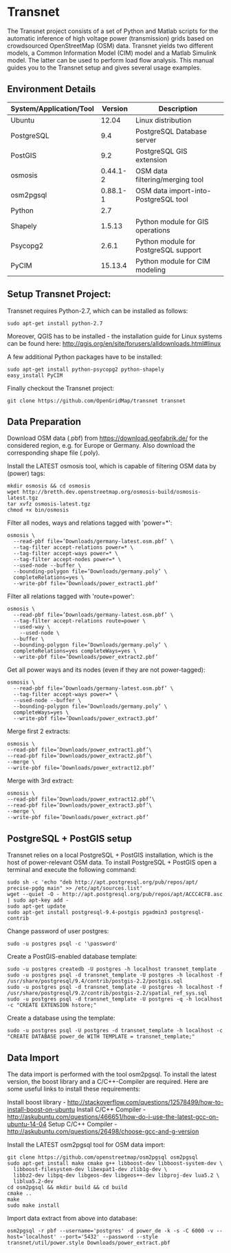 # Transnet
The Transnet project consists of a set of Python and Matlab scripts for the automatic inference of high voltage power (transmission) grids based on crowdsourced OpenStreetMap (OSM) data. Transnet yields two different models, a Common Information Model (CIM) model and a Matlab Simulink model. The latter can be used to perform load flow analysis. This manual guides you to the Transnet setup and gives several usage examples.

## Environment Details
|System/Application/Tool|Version|Description|
|---|---|---|
|Ubuntu|12.04|Linux distribution|
|PostgreSQL|9.4|PostgreSQL Database server|
|PostGIS|9.2|PostgreSQL GIS extension|
|osmosis|0.44.1-2|OSM data filtering/merging tool|
|osm2pgsql|0.88.1-1|OSM data import-into-PostgreSQL tool|
|Python|2.7||
|Shapely|1.5.13|Python module for GIS operations|
|Psycopg2|2.6.1|Python module for PostgreSQL support|
|PyCIM|15.13.4|Python module for CIM modeling|

## Setup Transnet Project:
Transnet requires Python-2.7, which can be installed as follows:
```
sudo apt-get install python-2.7
```
Moreover, QGIS has to be installed - the installation guide for Linux systems can be found here:
http://qgis.org/en/site/forusers/alldownloads.html#linux

A few additional Python packages have to be installed:
```
sudo apt-get install python-psycopg2 python-shapely
easy_install PyCIM
```
Finally checkout the Transnet project:
```
git clone https://github.com/OpenGridMap/transnet transnet
```

## Data Preparation
Download OSM data (.pbf) from https://download.geofabrik.de/ for the considered region, e.g. for Europe or Germany. Also download the corresponding shape file (.poly).

Install the LATEST osmosis tool, which is capable of filtering OSM data by (power) tags:
```
mkdir osmosis && cd osmosis
wget http://bretth.dev.openstreetmap.org/osmosis-build/osmosis-latest.tgz
tar xvfz osmosis-latest.tgz
chmod +x bin/osmosis
```
Filter all nodes, ways and relations tagged with 'power=*':
```
osmosis \
  --read-pbf file=’Downloads/germany-latest.osm.pbf’ \
  --tag-filter accept-relations power=* \
  --tag-filter accept-ways power=* \
  --tag-filter accept-nodes power=* \
  --used-node --buffer \
  --bounding-polygon file=’Downloads/germany.poly’ \
  completeRelations=yes \
  --write-pbf file=’Downloads/power_extract1.pbf’
```
Filter all relations tagged with 'route=power':
```
osmosis \
  --read-pbf file=’Downloads/germany-latest.osm.pbf’ \
  --tag-filter accept-relations route=power \
  --used-way \
	--used-node \
  --buffer \
  --bounding-polygon file=’Downloads/germany.poly’ \
  completeRelations=yes completeWays=yes \
  --write-pbf file=’Downloads/power_extract2.pbf’
```
Get all power ways and its nodes (even if they are not power-tagged):
```
osmosis \
  --read-pbf file=’Downloads/germany-latest.osm.pbf’ \
  --tag-filter accept-ways power=* \
  --used-node --buffer \
  --bounding-polygon file=’Downloads/germany.poly’ \
  completeWays=yes \
  --write-pbf file=’Downloads/power_extract3.pbf’
```
Merge first 2 extracts:
```
osmosis \
--read-pbf file=’Downloads/power_extract1.pbf’\
--read-pbf file=’Downloads/power_extract2.pbf’\
--merge \
--write-pbf file=’Downloads/power_extract12.pbf’
```
Merge with 3rd extract:
```
osmosis \
--read-pbf file=’Downloads/power_extract12.pbf’\
--read-pbf file=’Downloads/power_extract3.pbf’\
--merge \
--write-pbf file=’Downloads/power_extract.pbf’
```

## PostgreSQL + PostGIS setup
Transnet relies on a local PostgreSQL + PostGIS installation, which is the host of power-relevant OSM data.
To install PostgreSQL + PostGIS open a terminal and execute the following command:
```
sudo sh -c 'echo "deb http://apt.postgresql.org/pub/repos/apt/ precise-pgdg main" >> /etc/apt/sources.list'
wget --quiet -O - http://apt.postgresql.org/pub/repos/apt/ACCC4CF8.asc | sudo apt-key add -
sudo apt-get update
sudo apt-get install postgresql-9.4-postgis pgadmin3 postgresql-contrib
```
Change password of user postgres:
```
sudo -u postgres psql -c '\password'
```
Create a PostGIS-enabled database template:
```
sudo -u postgres createdb -U postgres -h localhost transnet_template
sudo -u postgres psql -d transnet_template -U postgres -h localhost -f /usr/share/postgresql/9.4/contrib/postgis-2.2/postgis.sql
sudo -u postgres psql -d transnet_template -U postgres -h localhost -f /usr/share/postgresql/9.2/contrib/postgis-2.2/spatial_ref_sys.sql
sudo -u postgres psql -d transnet_template -U postgres -q -h localhost -c "CREATE EXTENSION hstore;"
```
Create a database using the template:
```
sudo -u postgres psql -U postgres -d transnet_template -h localhost -c "CREATE DATABASE power_de WITH TEMPLATE = transnet_template;"
```
## Data Import
The data import is performed with the tool osm2pgsql. To install the latest version, the boost library and a C/C++-Compiler are required. Here are some useful links to install these requirements:

Install boost library - http://stackoverflow.com/questions/12578499/how-to-install-boost-on-ubuntu
Install C/C++ Compiler - http://askubuntu.com/questions/466651/how-do-i-use-the-latest-gcc-on-ubuntu-14-04
Setup C/C++ Compiler - http://askubuntu.com/questions/26498/choose-gcc-and-g-version

Install the LATEST osm2pgsql tool for OSM data import:
```
git clone https://github.com/openstreetmap/osm2pgsql osm2pgsql
sudo apt-get install make cmake g++ libboost-dev libboost-system-dev \
  libboost-filesystem-dev libexpat1-dev zlib1g-dev \
  libbz2-dev libpq-dev libgeos-dev libgeos++-dev libproj-dev lua5.2 \
  liblua5.2-dev
cd osm2pgsql && mkdir build && cd build
cmake ..
make
sudo make install
```
Import data extract from above into database:
```
osm2pgsql -r pbf --username='postgres' -d power_de -k -s -C 6000 -v --host='localhost' --port='5432' --password --style transnet/util/power.style Downloads/power_extract.pbf
```
